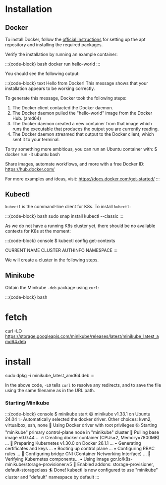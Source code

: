 Installation
============

## Docker

To install Docker, follow the [official instructions](https://docs.docker.com/engine/install/ubuntu/#install-using-the-repository) for setting up the apt repository and installing the required packages.

Verify the installation by running an example container:

:::{code-block} bash
docker run hello-world
:::

You should see the following output:

:::{code-block} text
Hello from Docker!
This message shows that your installation appears to be working correctly.

To generate this message, Docker took the following steps:
 1. The Docker client contacted the Docker daemon.
 2. The Docker daemon pulled the "hello-world" image from the Docker Hub.
    (amd64)
 3. The Docker daemon created a new container from that image which runs the
    executable that produces the output you are currently reading.
 4. The Docker daemon streamed that output to the Docker client, which sent it
    to your terminal.

To try something more ambitious, you can run an Ubuntu container with:
 $ docker run -it ubuntu bash

Share images, automate workflows, and more with a free Docker ID:
 https://hub.docker.com/

For more examples and ideas, visit:
 https://docs.docker.com/get-started/
:::

## Kubectl

`kubectl` is the command-line client for K8s. To install `kubectl`:

:::{code-block} bash
sudo snap install kubectl --classic
:::

As we do not have a running K8s cluster yet, there should be no available contexts for K8s at the moment:

:::{code-block} console
$ kubectl config get-contexts

CURRENT   NAME   CLUSTER   AUTHINFO   NAMESPACE
:::

We will create a cluster in the following steps.

## Minikube

Obtain the Minikube `.deb` package using `curl`:

:::{code-block} bash
# fetch
curl -LO https://storage.googleapis.com/minikube/releases/latest/minikube_latest_amd64.deb

# install
sudo dpkg -i minikube_latest_amd64.deb
:::

In the above code, `-LO` tells `curl` to resolve any redirects, and to save the file using the same filename as in the URL path.

### Starting Minikube

:::{code-block} console
$ minikube start
😄  minikube v1.33.1 on Ubuntu 24.04
✨  Automatically selected the docker driver. Other choices: kvm2, virtualbox, ssh, none
📌  Using Docker driver with root privileges
👍  Starting "minikube" primary control-plane node in "minikube" cluster
🚜  Pulling base image v0.0.44 ...
🔥  Creating docker container (CPUs=2, Memory=7800MB) ...
🐳  Preparing Kubernetes v1.30.0 on Docker 26.1.1 ...
    ▪ Generating certificates and keys ...
    ▪ Booting up control plane ...
    ▪ Configuring RBAC rules ...
🔗  Configuring bridge CNI (Container Networking Interface) ...
🔎  Verifying Kubernetes components...
    ▪ Using image gcr.io/k8s-minikube/storage-provisioner:v5
🌟  Enabled addons: storage-provisioner, default-storageclass
🏄  Done! kubectl is now configured to use "minikube" cluster and "default" namespace by default
:::